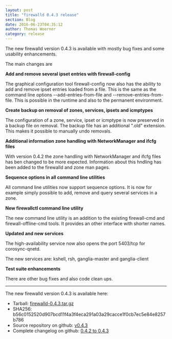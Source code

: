 ```yaml
---
layout: post
title: "firewalld 0.4.3 release"
section: Blog
date: 2016-06-23T04:35:12
author: Thomas Woerner
category: release
---
```


The new firewalld version 0.4.3 is available with mostly bug fixes and some usability enhancements.

The main changes are

**Add and remove several ipset entries with firewall-config**

The graphical configuration tool firewall-config now also has the ability to add and remove ipset entries loaded from a file. This is the same as the command line options --add-entries-from-file and --remove-entries-from-file. This is possible in the runtime and also to the permanent environment.

**Create backup on removal of zones, services, ipsets and icmptypes**

The configuration of a zone, service, ipset or icmptype is now preserved in a backup file on removal. The backup file has an additional ".old" extension. This makes it possible to manually undo removals.

**Additional information zone handling with NetworkManager and ifcfg files**

With version 0.4.2 the zone handling with NetworkManager and ifcfg files has ben changed to be more expected. Information about this hndling has been added to the firewalld and zone man pages.

**Sequence options in all command line utilities**

All command line utilities now support sequence options. It is now for example simply possible to add, remove and query several services in a zone.

**New firewallctl command line utility**

The new command line utility is an addition to the existing firewall-cmd and firewall-offline-cmd tools. It provides an other interface with shorter names.

**Updated and new services**

The high-availability service now also opens the port 5403/tcp for corosync-qnetd.

The new services are: kshell, rsh, ganglia-master and ganglia-client

**Test suite enhancements**

There are other bug fixes and also code clean ups.

***

The new firewalld version 0.4.3 is available here:

 * Tarball: [firewalld-0.4.3.tar.gz](https://github.com/firewalld/firewalld/archive/v0.4.3.tar.gz#/firewalld-0.4.3.tar.gz)
 * SHA256: b56c0152520d907bcd11f4a3f4eca291a03a29cacce1f0cb7ec5e84e8257b786
 * Source repository on github: [v0.4.3](https://github.com/firewalld/firewalld/releases/tag/v0.4.3)
 * Complete changelog on github: [0.4.2 to 0.4.3](https://github.com/firewalld/firewalld/compare/v0.4.2...v0.4.3)
